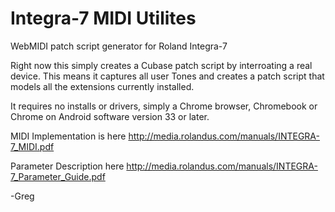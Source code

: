 Integra-7 MIDI Utilites
=======================

WebMIDI patch script generator for Roland Integra-7


Right now this simply creates a Cubase patch script by interroating a real device. This means it captures all user Tones and creates a patch script that models all the extensions currently installed.

It requires no installs or drivers, simply a Chrome browser, Chromebook or Chrome on Android software version 33 or later. 

MIDI Implementation is here
http://media.rolandus.com/manuals/INTEGRA-7_MIDI.pdf

Parameter Description here
http://media.rolandus.com/manuals/INTEGRA-7_Parameter_Guide.pdf

-Greg
